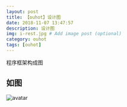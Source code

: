 ```yaml
---
layout: post
title: 【ouhot】设计图
date: 2018-11-07 13:47:57
description: 设计图
img: i-rest.jpg # Add image post (optional)
category: ouhot
tags: [ouhot]
---
```

程序框架构成图

## 如图

<div class="divider"></div>

![avatar](/images/ouhot.png)